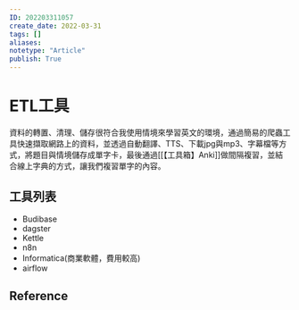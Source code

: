 ```yaml
---
ID: 202203311057
create_date: 2022-03-31
tags: []	
aliases:
notetype: "Article"
publish: True
---
```


# ETL工具

資料的轉置、清理、儲存很符合我使用情境來學習英文的環境，通過簡易的爬蟲工具快速擷取網路上的資料，並透過自動翻譯、TTS、下載jpg與mp3、字幕檔等方式，將題目與情境儲存成單字卡，最後通過[[【工具箱】Anki]]做間隔複習，並結合線上字典的方式，讓我們複習單字的內容。

## 工具列表

- Budibase
- dagster
- Kettle
- n8n
- Informatica(商業軟體，費用較高)
- airflow

## Reference